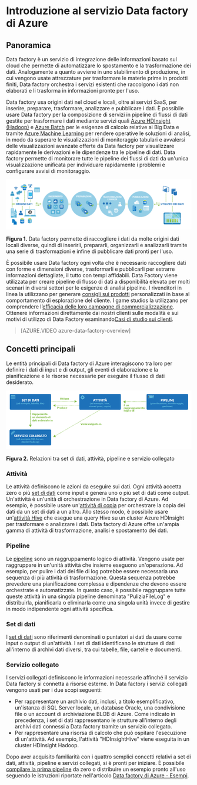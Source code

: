 <properties 
	pageTitle="Introduzione a Data factory di Azure" 
	description="Informazioni su come usare il servizio Data factory di Azure per comporre l'elaborazione dei dati, l'archiviazione dei dati e servizi di spostamento dei dati al fine di creare pipeline che producono informazioni attendibili." 
	services="data-factory" 
	documentationCenter="" 
	authors="spelluru" 
	manager="jhubbard" 
	editor="monicar"/>

<tags 
	ms.service="data-factory" 
	ms.workload="data-services" 
	ms.tgt_pltfrm="na" 
	ms.devlang="na" 
	ms.topic="get-started-article" 
	ms.date="11/18/2015" 
	ms.author="spelluru"/>

# Introduzione al servizio Data factory di Azure

## Panoramica
Data factory è un servizio di integrazione delle informazioni basato sul cloud che permette di automatizzare lo spostamento e la trasformazione dei dati. Analogamente a quanto avviene in uno stabilimento di produzione, in cui vengono usate attrezzature per trasformare le materie prime in prodotti finiti, Data factory orchestra i servizi esistenti che raccolgono i dati non elaborati e li trasforma in informazioni pronte per l'uso.

Data factory usa origini dati nel cloud e locali, oltre ai servizi SaaS, per inserire, preparare, trasformare, analizzare e pubblicare i dati. È possibile usare Data factory per la composizione di servizi in pipeline di flussi di dati gestite per trasformare i dati mediante servizi quali [Azure HDInsight (Hadoop)](http://azure.microsoft.com/documentation/services/hdinsight/) e [Azure Batch](http://azure.microsoft.com/documentation/services/batch/) per le esigenze di calcolo relative ai Big Data e tramite [Azure Machine Learning](http://azure.microsoft.com/documentation/services/machine-learning/) per rendere operative le soluzioni di analisi, in modo da superare le visualizzazioni di monitoraggio tabulari e avvalersi delle visualizzazioni avanzate offerte da Data factory per visualizzare rapidamente le derivazioni e le dipendenze tra le pipeline di dati. Data factory permette di monitorare tutte le pipeline dei flussi di dati da un'unica visualizzazione unificata per individuare rapidamente i problemi e configurare avvisi di monitoraggio.

![Panoramica](./media/data-factory-introduction/data-factory-overview.png)

**Figura 1.** Data factory permette di raccogliere i dati da molte origini dati locali diverse, quindi di inserirli, prepararli, organizzarli e analizzarli tramite una serie di trasformazioni e infine di pubblicare dati pronti per l'uso.

È possibile usare Data factory ogni volta che è necessario raccogliere dati con forme e dimensioni diverse, trasformarli e pubblicarli per estrarre informazioni dettagliate, il tutto con tempi affidabili. Data Factory viene utilizzata per creare pipeline di flusso di dati a disponibilità elevata per molti scenari in diversi settori per le esigenze di analisi pipeline. I rivenditori in linea la utilizzano per generare [consigli sui prodotti](data-factory-product-reco-usecase.md) personalizzati in base al comportamento di esplorazione del cliente. I game studios la utilizzano per comprendere l’[efficacia delle loro campagne di commercializzazione](data-factory-customer-profiling-usecase.md). Ottenere informazioni direttamente dai nostri clienti sulle modalità e sui motivi di utilizzo di Data Factory esaminando[Casi di studio sui clienti](data-factory-customer-case-studies.md).

> [AZURE.VIDEO azure-data-factory-overview]

## Concetti principali

Le entità principali di Data factory di Azure interagiscono tra loro per definire i dati di input e di output, gli eventi di elaborazione e la pianificazione e le risorse necessarie per eseguire il flusso di dati desiderato.

![Concetti principali](./media/data-factory-introduction/key-concepts.png)

**Figura 2.** Relazioni tra set di dati, attività, pipeline e servizio collegato


### Attività
Le attività definiscono le azioni da eseguire sui dati. Ogni attività accetta zero o più [set di dati](data-factory-create-datasets.md) come input e genera uno o più set di dati come output. Un'attività è un'unità di orchestrazione in Data factory di Azure. Ad esempio, è possibile usare un'[attività di copia](data-factory-data-movement-activities.md) per orchestrare la copia dei dati da un set di dati a un altro. Allo stesso modo, è possibile usare un'[attività Hive](data-factory-data-transformation-activities.md) che esegue una query Hive su un cluster Azure HDInsight per trasformare o analizzare i dati. Data factory di Azure offre un'ampia gamma di attività di trasformazione, analisi e spostamento dei dati.

### Pipeline
Le [pipeline](data-factory-create-pipelines.md) sono un raggruppamento logico di attività. Vengono usate per raggruppare in un'unità attività che insieme eseguono un'operazione. Ad esempio, per pulire i dati dei file di log potrebbe essere necessaria una sequenza di più attività di trasformazione. Questa sequenza potrebbe prevedere una pianificazione complessa e dipendenze che devono essere orchestrate e automatizzate. In questo caso, è possibile raggruppare tutte queste attività in una singola pipeline denominata "PuliziaFileLog" e distribuirla, pianificarla o eliminarla come una singola unità invece di gestire in modo indipendente ogni attività specifica.

### Set di dati
I [set di dati](data-factory-create-datasets.md) sono riferimenti denominati o puntatori ai dati da usare come input o output di un'attività. I set di dati identificano le strutture di dati all'interno di archivi dati diversi, tra cui tabelle, file, cartelle e documenti.

### Servizio collegato
I servizi collegati definiscono le informazioni necessarie affinché il servizio Data factory si connetta a risorse esterne. In Data factory i servizi collegati vengono usati per i due scopi seguenti:

- Per rappresentare un archivio dati, inclusi, a titolo esemplificativo, un'istanza di SQL Server locale, un database Oracle, una condivisione file o un account di archiviazione BLOB di Azure. Come indicato in precedenza, i set di dati rappresentano le strutture all'interno degli archivi dati connessi a Data factory tramite un servizio collegato.
- Per rappresentare una risorsa di calcolo che può ospitare l'esecuzione di un'attività. Ad esempio, l'attività "HDInsightHive" viene eseguita in un cluster HDInsight Hadoop.

Dopo aver acquisito familiarità con i quattro semplici concetti relativi a set di dati, attività, pipeline e servizi collegati, si è pronti per iniziare. È possibile [compilare la prima pipeline](data-factory-build-your-first-pipeline.md) da zero o distribuire un esempio pronto all'uso seguendo le istruzioni riportate nell'articolo [Data factory di Azure - Esempi](data-factory-samples.md).

<!---HONumber=Nov15_HO4-->